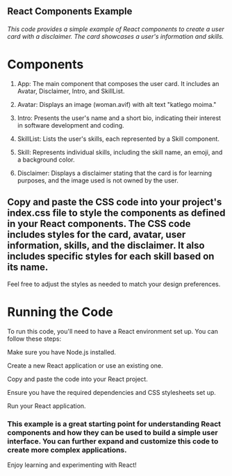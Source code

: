 ## React Components Example

###### This code provides a simple example of React components to create a user card with a disclaimer. The card showcases a user's information and skills.

# Components

1. App: The main component that composes the user card. It includes an Avatar, Disclaimer, Intro, and SkillList.

2. Avatar: Displays an image (woman.avif) with alt text "katlego moima."

3. Intro: Presents the user's name and a short bio, indicating their interest in software development and coding.

4. SkillList: Lists the user's skills, each represented by a Skill component.

5. Skill: Represents individual skills, including the skill name, an emoji, and a background color.

6. Disclaimer: Displays a disclaimer stating that the card is for learning purposes, and the image used is not owned by the user.

## Copy and paste the CSS code into your project's index.css file to style the components as defined in your React components. The CSS code includes styles for the card, avatar, user information, skills, and the disclaimer. It also includes specific styles for each skill based on its name.

Feel free to adjust the styles as needed to match your design preferences.

# Running the Code

To run this code, you'll need to have a React environment set up. You can follow these steps:

Make sure you have Node.js installed.

Create a new React application or use an existing one.

Copy and paste the code into your React project.

Ensure you have the required dependencies and CSS stylesheets set up.

Run your React application.

### This example is a great starting point for understanding React components and how they can be used to build a simple user interface. You can further expand and customize this code to create more complex applications.

Enjoy learning and experimenting with React!
